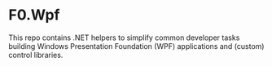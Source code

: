 # F0.Wpf
This repo contains .NET helpers to simplify common developer tasks building Windows Presentation Foundation (WPF) applications and (custom) control libraries.
